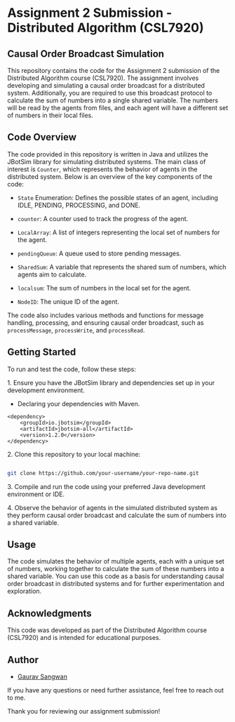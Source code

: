 # Assignment 2 Submission - Distributed Algorithm (CSL7920)

## Causal Order Broadcast Simulation

This repository contains the code for the Assignment 2 submission of the Distributed Algorithm course (CSL7920). The assignment involves developing and simulating a causal order broadcast for a distributed system. Additionally, you are required to use this broadcast protocol to calculate the sum of numbers into a single shared variable. The numbers will be read by the agents from files, and each agent will have a different set of numbers in their local files.

## Code Overview

The code provided in this repository is written in Java and utilizes the JBotSim library for simulating distributed systems. The main class of interest is `Counter`, which represents the behavior of agents in the distributed system. Below is an overview of the key components of the code:

- `State` Enumeration: Defines the possible states of an agent, including IDLE, PENDING, PROCESSING, and DONE.

- `counter`: A counter used to track the progress of the agent.

- `LocalArray`: A list of integers representing the local set of numbers for the agent.

- `pendingQueue`: A queue used to store pending messages.

- `SharedSum`: A variable that represents the shared sum of numbers, which agents aim to calculate.

- `localsum`: The sum of numbers in the local set for the agent.

- `NodeID`: The unique ID of the agent.

The code also includes various methods and functions for message handling, processing, and ensuring causal order broadcast, such as `processMessage`, `processWrite`, and `processRead`.

## Getting Started

To run and test the code, follow these steps:

1\. Ensure you have the JBotSim library and dependencies set up in your development environment.
- Declaring your dependencies with Maven.
```
<dependency>
    <groupId>io.jbotsim</groupId>
    <artifactId>jbotsim-all</artifactId>
    <version>1.2.0</version>
</dependency>
```
2\. Clone this repository to your local machine:

```bash

git clone https://github.com/your-username/your-repo-name.git

```

3\. Compile and run the code using your preferred Java development environment or IDE.

4\. Observe the behavior of agents in the simulated distributed system as they perform causal order broadcast and calculate the sum of numbers into a shared variable.

## Usage

The code simulates the behavior of multiple agents, each with a unique set of numbers, working together to calculate the sum of these numbers into a shared variable. You can use this code as a basis for understanding causal order broadcast in distributed systems and for further experimentation and exploration.

## Acknowledgments

This code was developed as part of the Distributed Algorithm course (CSL7920) and is intended for educational purposes.

## Author

- [Gaurav Sangwan](https://github.com/gauravsangwan)

If you have any questions or need further assistance, feel free to reach out to me.

Thank you for reviewing our assignment submission!